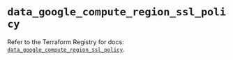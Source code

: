 # `data_google_compute_region_ssl_policy`

Refer to the Terraform Registry for docs: [`data_google_compute_region_ssl_policy`](https://registry.terraform.io/providers/hashicorp/google-beta/6.27.0/docs/data-sources/google_compute_region_ssl_policy).
